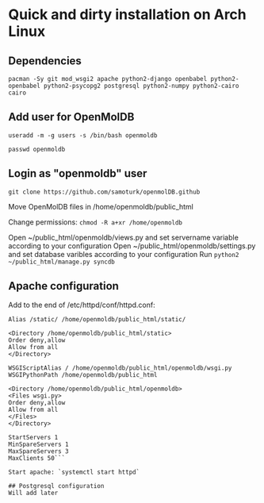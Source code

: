 Quick and dirty installation on Arch Linux
============
## Dependencies
`pacman -Sy git mod_wsgi2 apache python2-django openbabel python2-openbabel python2-psycopg2 postgresql python2-numpy python2-cairo cairo`

## Add user for OpenMolDB
`useradd -m -g users -s /bin/bash openmoldb`

`passwd openmoldb` 

## Login as "openmoldb" user
`git clone https://github.com/samoturk/openmolDB.github`

Move OpenMolDB files in /home/openmoldb/public_html

Change permissions: `chmod -R a+xr /home/openmoldb`

Open ~/public_html/openmoldb/views.py and set servername variable according to your configuration
Open ~/public_html/openmoldb/settings.py and set database varibles according to your configuration
Run `python2 ~/public_html/manage.py syncdb`

## Apache configuration
Add to the end of /etc/httpd/conf/httpd.conf:
```LoadModule wsgi_module modules/mod_wsgi.so
Alias /static/ /home/openmoldb/public_html/static/

<Directory /home/openmoldb/public_html/static>
Order deny,allow
Allow from all
</Directory>

WSGIScriptAlias / /home/openmoldb/public_html/openmoldb/wsgi.py
WSGIPythonPath /home/openmoldb/public_html

<Directory /home/openmoldb/public_html/openmoldb>
<Files wsgi.py>
Order deny,allow
Allow from all
</Files>
</Directory>

StartServers 1
MinSpareServers 1
MaxSpareServers 3
MaxClients 50```

Start apache: `systemctl start httpd`

## Postgresql configuration
Will add later
